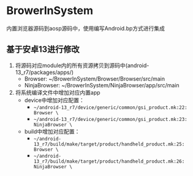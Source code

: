 # BrowerInSystem

内置浏览器源码到aosp源码中，使用编写Android.bp方式进行集成

## 基于安卓13进行修改

1. 将源码对应module内的所有资源拷贝到源码中(android-13_r7/packages/apps/) 
    - Browser: ~/BrowerInSystem/Browser/Browser/src/main
    - NinjaBrowser: ~/BrowerInSystem/NinjaBrowser/app/src/main
2. 将系统编译文件中增加对应内置app
    - device中增加对应配置： 
        - `~/android-13_r7/device/generic/common/gsi_product.mk:22:    Browser \`
        - `~/android-13_r7/device/generic/common/gsi_product.mk:23:    NinjaBrowser \`
    - build中增加对应配置： 
        - `~/android-13_r7/build/make/target/product/handheld_product.mk:25:    Browser \` 
        - `~/android-13_r7/build/make/target/product/handheld_product.mk:26:    NinjaBrowser \` 
